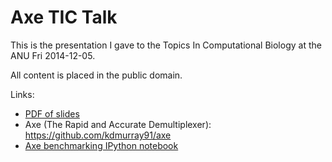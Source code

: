 Axe TIC Talk
============

This is the presentation I gave to the Topics In Computational Biology at the
ANU Fri 2014-12-05.

All content is placed in the public domain.

Links:

- [PDF of slides](./kdm_axe_tic.pdf)
- Axe (The Rapid and Accurate Demultiplexer): https://github.com/kdmurray91/axe
- [Axe benchmarking IPython notebook](http://nbviewer.ipython.org/github/kdmurray91/lab-notebook/blob/master/topics/axe/AxeBenchmarking.ipynb)
